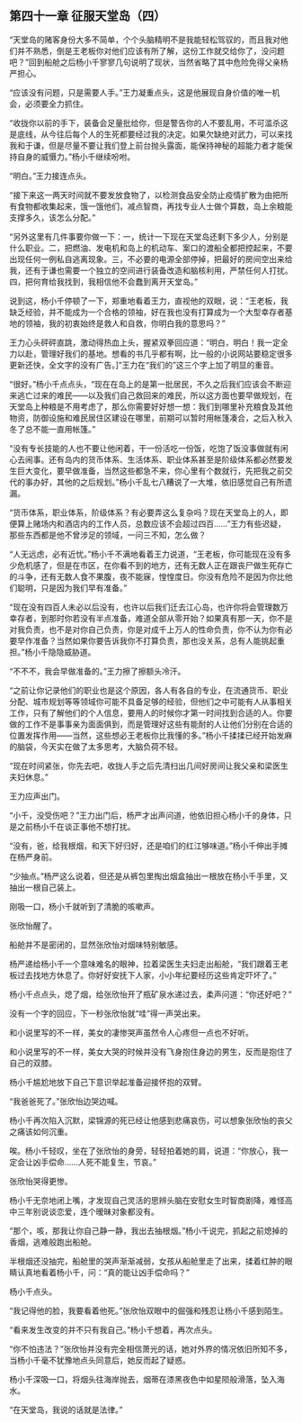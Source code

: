 ## 第四十一章 征服天堂岛（四）
“天堂岛的赌客身份大多不简单，个个头脑精明不是我能轻松驾驭的，而且我对他们并不熟悉，倒是王老板你对他们应该有所了解，这份工作就交给你了，没问题吧？”回到船舱之后杨小千寥寥几句说明了现状，当然省略了其中危险免得父亲杨严担心。

“应该没有问题，只是需要人手。”王力凝重点头，这是他展现自身价值的唯一机会，必须要全力抓住。

“收拢你以前的手下，装备会足量批给你，但是警告你的人不要乱用，不可滥杀这是底线，从今往后每个人的生死都要经过我的决定。如果欠缺绝对武力，可以来找我和于谦，但是尽量不要让我们登上前台抛头露面，能保持神秘的超能力者才能保持自身的威慑力。”杨小千继续吩咐。

“明白。”王力接连点头。

“接下来这一两天时间就不要发放食物了，以检测食品安全防止疫情扩散为由把所有食物都收集起来，饿一饿他们，减点智商，再找专业人士做个算数，岛上余粮能支撑多久，该怎么分配。”

“另外这里有几件事要你做一下：一，统计一下现在天堂岛还剩下多少人，分别是什么职业。二，把燃油、发电机和岛上的机动车、案口的渡船全都把控起来，不要出现任何一例私自逃离现象。三，不必要的电源全部停掉，把最好的房间空出来给我，还有于谦也需要一个独立的空间进行装备改造和脑核利用，严禁任何人打扰。四，把何育给我找到，我相信他不会蠢到离开天堂岛。”

说到这，杨小千停顿了一下，郑重地看着王力，直视他的双眼，说：“王老板，我缺乏经验，并不能成为一个合格的领袖，好在我也没有打算成为一个大型幸存者基地的领袖，我的初衷始终是救人和自救，你明白我的意思吗？”

王力心头砰砰直跳，激动得热血上头，握紧双拳回应道：“明白，明白！我一定全力以赴，管理好我们的基地。想看的书几乎都有啊，比一般的小说网站要稳定很多更新还快，全文字的没有广告。]”王力在“我们的”这三个字上加了明显的重音。

“很好。”杨小千点点头，“现在在岛上的是第一批居民，不久之后我们应该会不断迎来逃亡过来的难民――以及我们自己救回来的难民，所以这方面也要早做规划，在天堂岛上种粮是不用考虑了，那么你需要好好想一想：我们到哪里补充粮食及其他物资，防御设施和难民居住区建设在哪里，前期可以暂时用帐篷凑合，之后入秋入冬了总不能一直用帐篷。”

“没有专长技能的人也不要让他闲着，干一份活吃一份饭，吃饱了饭没事做就有闲心去闹事。还有岛内的货币体系、生活体系、职业体系甚至是阶级体系都必然要发生巨大变化，要早做准备，当然这些都急不来，你心里有个数就行，先把我之前交代的事办好，其他的之后规划。”杨小千乱七八糟说了一大堆，依旧感觉自己有所遗漏。

“货币体系，职业体系，阶级体系？有必要弄这么复杂吗？现在天堂岛上的人，即便算上赌场内和酒店内的工作人员，总数应该不会超过四百……”王力有些迟疑，那些东西都是他不曾涉足的领域，一问三不知，怎么做？

“人无远虑，必有近忧。”杨小千不满地看着王力说道，“王老板，你可能现在没有多少危机感了，但是在市区，在你看不到的地方，还有无数人正在跟丧尸做生死存亡的斗争，还有无数人食不果腹，夜不能寐，惶惶度日。你没有危险不是因为你比他们聪明，只是因为我们早有准备。”

“现在没有四百人未必以后没有，也许以后我们迁去江心岛，也许你将会管理数万幸存者，到那时你若没有半点准备，难道全部从零开始？如果真有那一天，你不是对我负责，也不是对你自己负责，你是对成千上万人的性命负责，你不认为你有必要早作准备？当然如果你要告诉我你不打算负责，那也没关系，总有人能挑起重担。”杨小千隐隐威胁道。

“不不不，我会早做准备的。”王力擦了擦额头冷汗。

“之前让你记录他们的职业也是这个原因，各人有各自的专业，在流通货币、职业分配、城市规划等等领域你可能不具备足够的经验，但他们之中可能有人从事相关工作，只有了解他们的个人信息，要用人的时候你才第一时间找到合适的人。你要做的工作不是事事亲为面面俱到，而是管理好这些有能耐的人让他们分别在合适的位置发挥作用――当然，这些想必王老板你比我懂的多。”杨小千揉揉已经开始发麻的脑袋，今天实在做了太多思考，大脑负荷不轻。

“现在时间紧张，你先去吧，收拢人手之后先清扫出几间好房间让我父亲和梁医生夫妇休息。”

王力应声出门。

“小千，没受伤吧？”王力出门后，杨严才出声问道，他依旧担心杨小千的身体，只是之前杨小千在谈正事他不想打扰。

“没有，爸，给我根烟，和天下好归好，还是咱们的红江够味道。”杨小千伸出手摊在杨严身前。

“少抽点。”杨严这么说着，但还是从裤包里掏出烟盒抽出一根放在杨小千手里，又抽出一根自己装上。

刚吸一口，杨小千就听到了清脆的咳嗽声。

张欣怡醒了。

船舱并不是密闭的，显然张欣怡对烟味特别敏感。

杨严递给杨小千一个意味难名的眼神，拉着梁医生夫妇走出船舱，“我们跟着王老板过去找地方休息了。你好好安抚下人家，小小年纪要经历这些肯定吓坏了。”

杨小千点点头，熄了烟，给张欣怡开了瓶矿泉水递过去，柔声问道：“你还好吧？”

没有一个字的回应，下一秒张欣怡就“哇”得一声哭出来。

和小说里写的不一样，美女的凄惨哭声虽然令人心疼但一点也不好听。

和小说里写的不一样，美女大哭的时候并没有飞身抱住身边的男生，反而是抱住了自己的双膝。

杨小千尴尬地放下自己下意识举起准备迎接怀抱的双臂。

“我爸爸死了。”张欣怡边哭边喊。

杨小千再次陷入沉默，梁锦源的死已经让他感到悲痛哀伤，可以想象张欣怡的丧父之痛该如何沉重。

唉。杨小千轻叹，坐在了张欣怡的身旁，轻轻拍着她的肩，说道：“你放心，我一定会让凶手偿命……人死不能复生，节哀。”

张欣怡哭得更惨。

杨小千无奈地闭上嘴，才发现自己灵活的思辨头脑在安慰女生时智商剧降，难怪高中三年别说谈恋爱，连个暧昧对象都没有。

“那个，咳，那我让你自己静一静，我出去抽根烟。”杨小千说完，抓起之前熄掉的香烟，逃难般跑出船舱。

半根烟还没抽完，船舱里的哭声渐渐减弱，女孩从船舱里走了出来，揉着红肿的眼睛认真地看着杨小千，问：“真的能让凶手偿命吗？”

杨小千点头。

“我记得他的脸，我要看着他死。”张欣怡双眼中的倔强和残忍让杨小千感到陌生。

“看来发生改变的并不只有我自己。”杨小千想着，再次点头。

“你不怕违法？”张欣怡并没有完全相信萧光的话，她对外界的情况依旧所知不多，当杨小千毫不犹豫地点头同意后，她反而起了疑惑。

杨小千深吸一口，将烟头往海岸抛去，烟蒂在漆黑夜色中如星陨般滑落，坠入海水。

“在天堂岛，我说的话就是法律。”

